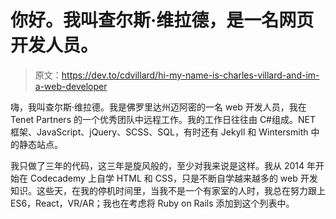 # 你好。我叫查尔斯·维拉德，是一名网页开发人员。

> 原文：<https://dev.to/cdvillard/hi-my-name-is-charles-villard-and-im-a-web-developer>

嗨，我叫查尔斯·维拉德。我是佛罗里达州迈阿密的一名 web 开发人员，我在 Tenet Partners 的一个优秀团队中远程工作。我的工作日往往由 C#组成。NET 框架、JavaScript、jQuery、SCSS、SQL，有时还有 Jekyll 和 Wintersmith 中的静态站点。

我只做了三年的代码，这三年是旋风般的，至少对我来说是这样。我从 2014 年开始在 Codecademy 上自学 HTML 和 CSS，只是不断自学越来越多的 web 开发知识。这些天，在我的停机时间里，当我不是一个有家室的人时，我总在努力跟上 ES6，React，VR/AR；我也在考虑将 Ruby on Rails 添加到这个列表中。